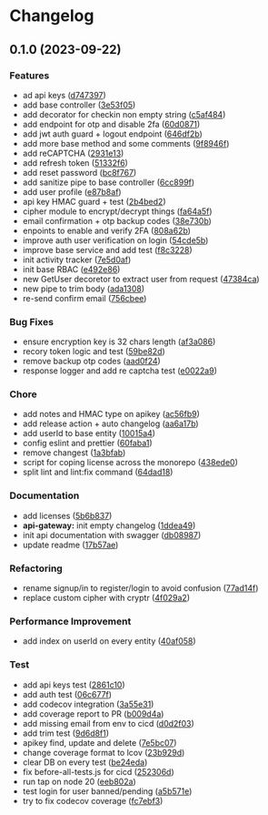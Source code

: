 # Changelog

## 0.1.0 (2023-09-22)

### Features

- ad api keys ([d747397](https://github.com/fasenderos/bitify/commit/d74739716e1c411115e3743548d75085893eadab))
- add base controller ([3e53f05](https://github.com/fasenderos/bitify/commit/3e53f05c90ee97f9eb9af8bacd91122d191a5dd1))
- add decorator for checkin non empty string ([c5af484](https://github.com/fasenderos/bitify/commit/c5af4849317ee7923e7afcb8bb234196d07a557f))
- add endpoint for otp and disable 2fa ([60d0871](https://github.com/fasenderos/bitify/commit/60d0871403c87f05e3e7cf1c75dd942c63833232))
- add jwt auth guard + logout endpoint ([646df2b](https://github.com/fasenderos/bitify/commit/646df2b6d1084607ca514e03b66b5fd596fe9a39))
- add more base method and some comments ([9f8946f](https://github.com/fasenderos/bitify/commit/9f8946fbcb7569cb5b1cf452f44a1ae37bac9845))
- add reCAPTCHA ([2931e13](https://github.com/fasenderos/bitify/commit/2931e13866ba2b561578666132e210ac8b7888c4))
- add refresh token ([51332f6](https://github.com/fasenderos/bitify/commit/51332f69f8f54749a4f943794bf0aa7c8b798c6a))
- add reset password ([bc8f767](https://github.com/fasenderos/bitify/commit/bc8f767eed48ea7c49cbe56ea3f47531f88f4a18))
- add sanitize pipe to base controller ([6cc899f](https://github.com/fasenderos/bitify/commit/6cc899f0882f939f978ba3439cd74072b33ab738))
- add user profile ([e87b8af](https://github.com/fasenderos/bitify/commit/e87b8afaea5ce2b77d63fab029178bffdb966778))
- api key HMAC guard + test ([2b4bed2](https://github.com/fasenderos/bitify/commit/2b4bed20b0c85fa07aab14b7825dfbaf9cdb6671))
- cipher module to encrypt/decrypt things ([fa64a5f](https://github.com/fasenderos/bitify/commit/fa64a5f1b36943fdfc4686564312473e5ad1d1d5))
- email confirmation + otp backup codes ([38e730b](https://github.com/fasenderos/bitify/commit/38e730b9a09b57788548e669b9ceb38cb2d3adcf))
- enpoints to enable and verify 2FA ([808a62b](https://github.com/fasenderos/bitify/commit/808a62b3e1151f73dd8c7d7a3abdd4f4412dc86c))
- improve auth user verification on login ([54cde5b](https://github.com/fasenderos/bitify/commit/54cde5b7cea1c1d1379fea71a81de2114db55a8f))
- improve base service and add test ([f8c3228](https://github.com/fasenderos/bitify/commit/f8c3228c563630c44064705b21292838b731645f))
- init activity tracker ([7e5d0af](https://github.com/fasenderos/bitify/commit/7e5d0af606de08d30df02f5bab7665f199197b10))
- init base RBAC ([e492e86](https://github.com/fasenderos/bitify/commit/e492e869f3eca1d36aef26bae91c6d8aa0fb5e6f))
- new GetUser decoretor to extract user from request ([47384ca](https://github.com/fasenderos/bitify/commit/47384cae82a054ea8d6290882d8e2546dd9343da))
- new pipe to trim body ([ada1308](https://github.com/fasenderos/bitify/commit/ada13084137e0d2bf74c20eac3d77853b9699a4b))
- re-send confirm email ([756cbee](https://github.com/fasenderos/bitify/commit/756cbee0053557069c008ef2f26704d51a68557b))

### Bug Fixes

- ensure encryption key is 32 chars length ([af3a086](https://github.com/fasenderos/bitify/commit/af3a0864435411763d7203b2f87d7b711e5c8f93))
- recory token logic and test ([59be82d](https://github.com/fasenderos/bitify/commit/59be82d4da68abe9fca04b6be6172f5853c09e97))
- remove backup otp codes ([aad0f24](https://github.com/fasenderos/bitify/commit/aad0f246597a4273f587173ac6e9b744be257647))
- response logger and add re captcha test ([e0022a9](https://github.com/fasenderos/bitify/commit/e0022a9c4f17693c6218a844e20927a8e4d89b7b))

### Chore

- add notes and HMAC type on apikey ([ac56fb9](https://github.com/fasenderos/bitify/commit/ac56fb9619d7c664060c60fba356eee1e4e8157c))
- add release action + auto changelog ([aa6a17b](https://github.com/fasenderos/bitify/commit/aa6a17b98a66173f917f972651d024d68decf87c))
- add userId to base entity ([10015a4](https://github.com/fasenderos/bitify/commit/10015a4a4839d6b0e575d4b6f2a8c1a14522d34e))
- config eslint and prettier ([60faba1](https://github.com/fasenderos/bitify/commit/60faba1164948f3c73f31a814e58a77d4bd4c826))
- remove changest ([1a3bfab](https://github.com/fasenderos/bitify/commit/1a3bfab2eaedabb3a2ecbebde5aaeb31c4c45767))
- script for coping license across the monorepo ([438ede0](https://github.com/fasenderos/bitify/commit/438ede09d132685f5a411e0a81dba6e5386a37a3))
- split lint and lint:fix command ([64dad18](https://github.com/fasenderos/bitify/commit/64dad18216ed59c65290aef0193f4d1d10407869))

### Documentation

- add licenses ([5b6b837](https://github.com/fasenderos/bitify/commit/5b6b837cec3df6bea6558c830753a6df0836411d))
- **api-gateway:** init empty changelog ([1ddea49](https://github.com/fasenderos/bitify/commit/1ddea49ebb2096de5517c65978082d8bb8e25380))
- init api documentation with swagger ([db08987](https://github.com/fasenderos/bitify/commit/db08987dce3f874bd7a90f06c2f2ddca5ec30598))
- update readme ([17b57ae](https://github.com/fasenderos/bitify/commit/17b57ae7a9876423f290fb14920eb2a631fc3a80))

### Refactoring

- rename signup/in to register/login to avoid confusion ([77ad14f](https://github.com/fasenderos/bitify/commit/77ad14ff7ee67deac4bc6701139c80fde298bbaa))
- replace custom cipher with cryptr ([4f029a2](https://github.com/fasenderos/bitify/commit/4f029a24b48139623765d7de37800523a8d07004))

### Performance Improvement

- add index on userId on every entity ([40af058](https://github.com/fasenderos/bitify/commit/40af058db549f633bd3efb46aa31c185235b7dd5))

### Test

- add api keys test ([2861c10](https://github.com/fasenderos/bitify/commit/2861c1048ac054e45581956f10de70c8e0980b56))
- add auth test ([06c677f](https://github.com/fasenderos/bitify/commit/06c677f0df32424f22683f74c2028517ec119cf5))
- add codecov integration ([3a55e31](https://github.com/fasenderos/bitify/commit/3a55e316b126a1038957a9167fa39efceb5c9ec9))
- add coverage report to PR ([b009d4a](https://github.com/fasenderos/bitify/commit/b009d4a615aac70f209e03442165300bd8fdbdcf))
- add missing email from env to cicd ([d0d2f03](https://github.com/fasenderos/bitify/commit/d0d2f032fda8fbed3086c6c362d4306d76b13013))
- add trim test ([9d6d8f1](https://github.com/fasenderos/bitify/commit/9d6d8f11752001cfbfda0d53bf1cf3785084fa8f))
- apikey find, update and delete ([7e5bc07](https://github.com/fasenderos/bitify/commit/7e5bc07e7e14433ab8735382dfcd4c291fa6d5b6))
- change coverage format to lcov ([23b929d](https://github.com/fasenderos/bitify/commit/23b929d77982be8981999cc9e0e689428e9b6b2b))
- clear DB on every test ([be24eda](https://github.com/fasenderos/bitify/commit/be24eda4bbe74f2271fdc99c9f10aa1b28999b0b))
- fix before-all-tests.js for cicd ([252306d](https://github.com/fasenderos/bitify/commit/252306d47ecbb2f0ecf38c4e00e9e44ba9bb6ce7))
- run tap on node 20 ([eeb802a](https://github.com/fasenderos/bitify/commit/eeb802aa3f11e105e4a25597efe646f49073f31e))
- test login for user banned/pending ([a5b571e](https://github.com/fasenderos/bitify/commit/a5b571e41c2251ebe750637579a978bfc02ea056))
- try to fix codecov coverage ([fc7ebf3](https://github.com/fasenderos/bitify/commit/fc7ebf3bf1a4462ee9e1a25001d62ebb3c39cf12))
